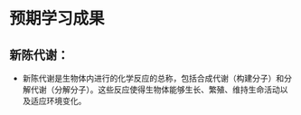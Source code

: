 # 预期学习成果

## 新陈代谢：
- 新陈代谢是生物体内进行的化学反应的总称，包括合成代谢（构建分子）和分解代谢（分解分子）。这些反应使得生物体能够生长、繁殖、维持生命活动以及适应环境变化。

##